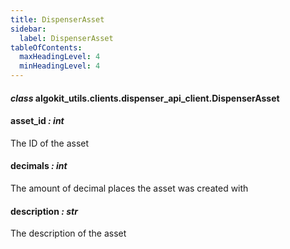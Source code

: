 ```yaml
---
title: DispenserAsset
sidebar:
  label: DispenserAsset
tableOfContents:
  maxHeadingLevel: 4
  minHeadingLevel: 4
---
```


#### _class_ algokit_utils.clients.dispenser_api_client.DispenserAsset

#### asset_id _: int_

The ID of the asset

#### decimals _: int_

The amount of decimal places the asset was created with

#### description _: str_

The description of the asset
